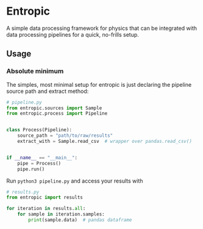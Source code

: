 # Entropic
A simple data processing framework for physics that can be integrated with data processing pipelines for a quick, no-frills setup.

## Usage
### Absolute minimum
The simples, most minimal setup for entropic is just declaring the pipeline source path and extract method:

```python
# pipeline.py
from entropic.sources import Sample
from entropic.process import Pipeline


class Process(Pipeline):
    source_path = "path/to/raw/results"
    extract_with = Sample.read_csv  # wrapper over pandas.read_csv()


if __name__ == "__main__":
    pipe = Process()
    pipe.run()
```

Run `python3 pipeline.py` and access your results with

```python
# results.py
from entropic import results

for iteration in results.all:
    for sample in iteration.samples:
        print(sample.data)  # pandas dataframe
```
